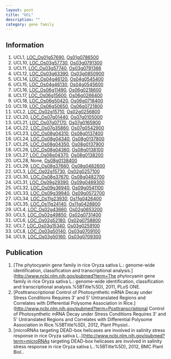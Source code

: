 ```yaml
---
layout: post
title: "UCL"
description: ""
category: gene family
---
```


## Information
1. UCL1, [LOC_Os01g57690](http://rice.plantbiology.msu.edu/cgi-bin/ORF_infopage.cgi?orf=LOC_Os01g57690), [Os01g0786500](http://rapdb.dna.affrc.go.jp/viewer/gbrowse_details/irgsp1?name=Os01g0786500)
2. UCL10, [LOC_Os03g57730](http://rice.plantbiology.msu.edu/cgi-bin/ORF_infopage.cgi?orf=LOC_Os03g57730), [Os03g0791300](http://rapdb.dna.affrc.go.jp/viewer/gbrowse_details/irgsp1?name=Os03g0791300)
3. UCL11, [LOC_Os03g57740](http://rice.plantbiology.msu.edu/cgi-bin/ORF_infopage.cgi?orf=LOC_Os03g57740), [Os03g0791366](http://rapdb.dna.affrc.go.jp/viewer/gbrowse_details/irgsp1?name=Os03g0791366)
4. UCL12, [LOC_Os03g63390](http://rice.plantbiology.msu.edu/cgi-bin/ORF_infopage.cgi?orf=LOC_Os03g63390), [Os03g0850900](http://rapdb.dna.affrc.go.jp/viewer/gbrowse_details/irgsp1?name=Os03g0850900)
5. UCL14, [LOC_Os04g46120](http://rice.plantbiology.msu.edu/cgi-bin/ORF_infopage.cgi?orf=LOC_Os04g46120), [Os04g0545400](http://rapdb.dna.affrc.go.jp/viewer/gbrowse_details/irgsp1?name=Os04g0545400)
6. UCL15, [LOC_Os04g46130](http://rice.plantbiology.msu.edu/cgi-bin/ORF_infopage.cgi?orf=LOC_Os04g46130), [Os04g0545600](http://rapdb.dna.affrc.go.jp/viewer/gbrowse_details/irgsp1?name=Os04g0545600)
7. UCL16, [LOC_Os06g11490](http://rice.plantbiology.msu.edu/cgi-bin/ORF_infopage.cgi?orf=LOC_Os06g11490), [Os06g0218600](http://rapdb.dna.affrc.go.jp/viewer/gbrowse_details/irgsp1?name=Os06g0218600)
8. UCL17, [LOC_Os06g15600](http://rice.plantbiology.msu.edu/cgi-bin/ORF_infopage.cgi?orf=LOC_Os06g15600), [Os06g0266400](http://rapdb.dna.affrc.go.jp/viewer/gbrowse_details/irgsp1?name=Os06g0266400)
9. UCL18, [LOC_Os06g50420](http://rice.plantbiology.msu.edu/cgi-bin/ORF_infopage.cgi?orf=LOC_Os06g50420), [Os06g0718400](http://rapdb.dna.affrc.go.jp/viewer/gbrowse_details/irgsp1?name=Os06g0718400)
10. UCL19, [LOC_Os06g50650](http://rice.plantbiology.msu.edu/cgi-bin/ORF_infopage.cgi?orf=LOC_Os06g50650), [Os06g0721800](http://rapdb.dna.affrc.go.jp/viewer/gbrowse_details/irgsp1?name=Os06g0721800)
11. UCL2, [LOC_Os02g15710](http://rice.plantbiology.msu.edu/cgi-bin/ORF_infopage.cgi?orf=LOC_Os02g15710), [Os02g0256800](http://rapdb.dna.affrc.go.jp/viewer/gbrowse_details/irgsp1?name=Os02g0256800)
12. UCL20, [LOC_Os07g01440](http://rice.plantbiology.msu.edu/cgi-bin/ORF_infopage.cgi?orf=LOC_Os07g01440), [Os07g0105000](http://rapdb.dna.affrc.go.jp/viewer/gbrowse_details/irgsp1?name=Os07g0105000)
13. UCL21, [LOC_Os07g07170](http://rice.plantbiology.msu.edu/cgi-bin/ORF_infopage.cgi?orf=LOC_Os07g07170), [Os07g0165900](http://rapdb.dna.affrc.go.jp/viewer/gbrowse_details/irgsp1?name=Os07g0165900)
14. UCL22, [LOC_Os07g35860](http://rice.plantbiology.msu.edu/cgi-bin/ORF_infopage.cgi?orf=LOC_Os07g35860), [Os07g0542900](http://rapdb.dna.affrc.go.jp/viewer/gbrowse_details/irgsp1?name=Os07g0542900)
15. UCL23, [LOC_Os08g04310](http://rice.plantbiology.msu.edu/cgi-bin/ORF_infopage.cgi?orf=LOC_Os08g04310), [Os08g0137400](http://rapdb.dna.affrc.go.jp/viewer/gbrowse_details/irgsp1?name=Os08g0137400)
16. UCL24, [LOC_Os08g04340](http://rice.plantbiology.msu.edu/cgi-bin/ORF_infopage.cgi?orf=LOC_Os08g04340), [Os08g0137800](http://rapdb.dna.affrc.go.jp/viewer/gbrowse_details/irgsp1?name=Os08g0137800)
17. UCL25, [LOC_Os08g04350](http://rice.plantbiology.msu.edu/cgi-bin/ORF_infopage.cgi?orf=LOC_Os08g04350), [Os08g0137900](http://rapdb.dna.affrc.go.jp/viewer/gbrowse_details/irgsp1?name=Os08g0137900)
18. UCL26, [LOC_Os08g04360](http://rice.plantbiology.msu.edu/cgi-bin/ORF_infopage.cgi?orf=LOC_Os08g04360), [Os08g0138100](http://rapdb.dna.affrc.go.jp/viewer/gbrowse_details/irgsp1?name=Os08g0138100)
19. UCL27, [LOC_Os08g04370](http://rice.plantbiology.msu.edu/cgi-bin/ORF_infopage.cgi?orf=LOC_Os08g04370), [Os08g0138200](http://rapdb.dna.affrc.go.jp/viewer/gbrowse_details/irgsp1?name=Os08g0138200)
20. UCL28, None, [Os08g0138400](http://rapdb.dna.affrc.go.jp/viewer/gbrowse_details/irgsp1?name=Os08g0138400)
21. UCL29, [LOC_Os08g37660](http://rice.plantbiology.msu.edu/cgi-bin/ORF_infopage.cgi?orf=LOC_Os08g37660), [Os08g0482600](http://rapdb.dna.affrc.go.jp/viewer/gbrowse_details/irgsp1?name=Os08g0482600)
22. UCL3, [LOC_Os02g15730](http://rice.plantbiology.msu.edu/cgi-bin/ORF_infopage.cgi?orf=LOC_Os02g15730), [Os02g0257100](http://rapdb.dna.affrc.go.jp/viewer/gbrowse_details/irgsp1?name=Os02g0257100)
23. UCL30, [LOC_Os08g37670](http://rice.plantbiology.msu.edu/cgi-bin/ORF_infopage.cgi?orf=LOC_Os08g37670), [Os08g0482700](http://rapdb.dna.affrc.go.jp/viewer/gbrowse_details/irgsp1?name=Os08g0482700)
24. UCL31, [LOC_Os09g29390](http://rice.plantbiology.msu.edu/cgi-bin/ORF_infopage.cgi?orf=LOC_Os09g29390), [Os09g0469300](http://rapdb.dna.affrc.go.jp/viewer/gbrowse_details/irgsp1?name=Os09g0469300)
25. UCL32, [LOC_Os09g36940](http://rice.plantbiology.msu.edu/cgi-bin/ORF_infopage.cgi?orf=LOC_Os09g36940), [Os09g0541100](http://rapdb.dna.affrc.go.jp/viewer/gbrowse_details/irgsp1?name=Os09g0541100)
26. UCL33, [LOC_Os09g39940](http://rice.plantbiology.msu.edu/cgi-bin/ORF_infopage.cgi?orf=LOC_Os09g39940), [Os09g0572700](http://rapdb.dna.affrc.go.jp/viewer/gbrowse_details/irgsp1?name=Os09g0572700)
27. UCL34, [LOC_Os11g23930](http://rice.plantbiology.msu.edu/cgi-bin/ORF_infopage.cgi?orf=LOC_Os11g23930), [Os11g0426400](http://rapdb.dna.affrc.go.jp/viewer/gbrowse_details/irgsp1?name=Os11g0426400)
28. UCL35, [LOC_Os11g24140](http://rice.plantbiology.msu.edu/cgi-bin/ORF_infopage.cgi?orf=LOC_Os11g24140), [Os11g0428800](http://rapdb.dna.affrc.go.jp/viewer/gbrowse_details/irgsp1?name=Os11g0428800)
29. UCL4, [LOC_Os02g43660](http://rice.plantbiology.msu.edu/cgi-bin/ORF_infopage.cgi?orf=LOC_Os02g43660), [Os02g0653200](http://rapdb.dna.affrc.go.jp/viewer/gbrowse_details/irgsp1?name=Os02g0653200)
30. UCL5, [LOC_Os02g49850](http://rice.plantbiology.msu.edu/cgi-bin/ORF_infopage.cgi?orf=LOC_Os02g49850), [Os02g0731400](http://rapdb.dna.affrc.go.jp/viewer/gbrowse_details/irgsp1?name=Os02g0731400)
31. UCL6, [LOC_Os02g52180](http://rice.plantbiology.msu.edu/cgi-bin/ORF_infopage.cgi?orf=LOC_Os02g52180), [Os02g0758800](http://rapdb.dna.affrc.go.jp/viewer/gbrowse_details/irgsp1?name=Os02g0758800)
32. UCL7, [LOC_Os03g15340](http://rice.plantbiology.msu.edu/cgi-bin/ORF_infopage.cgi?orf=LOC_Os03g15340), [Os03g0259100](http://rapdb.dna.affrc.go.jp/viewer/gbrowse_details/irgsp1?name=Os03g0259100)
33. UCL8, [LOC_Os03g50140](http://rice.plantbiology.msu.edu/cgi-bin/ORF_infopage.cgi?orf=LOC_Os03g50140), [Os03g0709100](http://rapdb.dna.affrc.go.jp/viewer/gbrowse_details/irgsp1?name=Os03g0709100)
34. UCL9, [LOC_Os03g50160](http://rice.plantbiology.msu.edu/cgi-bin/ORF_infopage.cgi?orf=LOC_Os03g50160), [Os03g0709300](http://rapdb.dna.affrc.go.jp/viewer/gbrowse_details/irgsp1?name=Os03g0709300)

## Publication
1. [The phytocyanin gene family in rice Oryza sativa L.: genome-wide identification, classification and transcriptional analysis.](http://www.ncbi.nlm.nih.gov/pubmed?term=The phytocyanin gene family in rice Oryza sativa L.: genome-wide identification, classification and transcriptional analysis.%5BTitle%5D), 2011, PLoS ONE.
2. [Posttranscriptional Control of Photosynthetic mRNA Decay under Stress Conditions Requires 3' and 5' Untranslated Regions and Correlates with Differential Polysome Association in Rice.](http://www.ncbi.nlm.nih.gov/pubmed?term=Posttranscriptional Control of Photosynthetic mRNA Decay under Stress Conditions Requires 3' and 5' Untranslated Regions and Correlates with Differential Polysome Association in Rice.%5BTitle%5D), 2012, Plant Physiol..
3. [microRNAs targeting DEAD-box helicases are involved in salinity stress response in rice Oryza sativa L..](http://www.ncbi.nlm.nih.gov/pubmed?term=microRNAs targeting DEAD-box helicases are involved in salinity stress response in rice Oryza sativa L..%5BTitle%5D), 2012, BMC Plant Biol..


